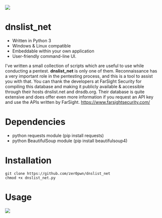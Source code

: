 ![](http://i.imgur.com/dAXiwac.png)

# dnslist_net
- Written in Python 3
- Windows & Linux compatible
- Embeddable within your own application
- User-friendly command-line UI.

I've written a small collection of scripts which are useful to use while conducting a pentest. **dnslist_net** is only one of them. Reconnaissance has a very important role in the pentesting process, and this is a tool to assist you with that. You can thank the developers at FarSight Security for compiling this database and making it publicly available & accessible through their hosts dnslist.net and dnsdb.org. Their database is quite extensive and does offer even more information if you request an API key and use the APIs written by FarSight.
https://www.farsightsecurity.com/

# Dependencies
- python requests module (pip install requests)
- python BeautifulSoup module (pip install beautifulsoup4)

# Installation
```
git clone https://github.com/zer0pwn/dnslist_net
chmod +x dnslist_net.py
```

# Usage
![](http://i.imgur.com/LteJLcv.gif)
